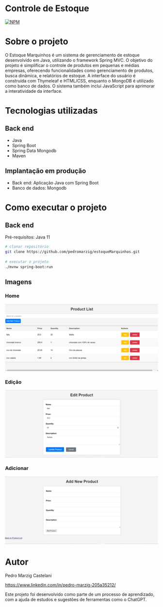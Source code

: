 # Controle de Estoque
[![NPM](https://img.shields.io/npm/l/react)](https://github.com/pedromarzig/estoqueMarquinhos/blob/main/LICENSE)

# Sobre o projeto

O Estoque Marquinhos é um sistema de gerenciamento de estoque desenvolvido em Java, utilizando o framework Spring MVC. O objetivo do projeto é simplificar o controle de produtos em pequenas e médias empresas, oferecendo funcionalidades como gerenciamento de produtos, busca dinâmica, e relatórios de estoque. A interface do usuário é construída com Thymeleaf e HTML/CSS, enquanto o MongoDB é utilizado como banco de dados. O sistema também inclui JavaScript para aprimorar a interatividade da interface.


# Tecnologias utilizadas
## Back end
- Java
- Spring Boot
- Spring Data Mongodb
- Maven

## Implantação em produção
- Back end: Aplicação Java com Spring Boot
- Banco de dados: Mongodb

# Como executar o projeto

## Back end
Pré-requisitos: Java 11

```bash
# clonar repositório
git clone https://github.com/pedromarzig/estoqueMarquinhos.git

# executar o projeto
./mvnw spring-boot:run
```

## Imagens
### Home
![Página Inicial](./imagens/paginaInicial.png)

### Edição
![Página edição](./imagens/paginaEditar.png)

### Adicionar
![Página Adicionar](./imagens/paginaadd.png)

# Autor

Pedro Marzig Castelani

https://www.linkedin.com/in/pedro-marzig-205a35212/

Este projeto foi desenvolvido como parte de um processo de aprendizado, com a ajuda de estudos e sugestões de ferramentas como o ChatGPT.
